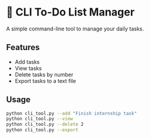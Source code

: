 # 📝 CLI To-Do List Manager

A simple command-line tool to manage your daily tasks.

## Features
- Add tasks
- View tasks
- Delete tasks by number
- Export tasks to a text file

## Usage
```bash
python cli_tool.py --add "Finish internship task"
python cli_tool.py --view
python cli_tool.py --delete 2
python cli_tool.py --export
